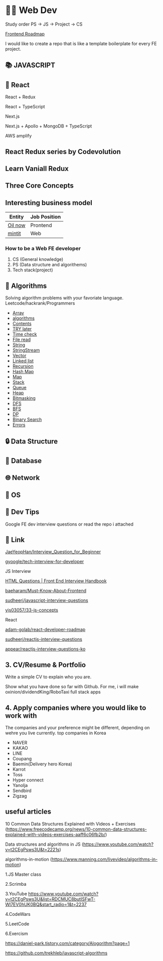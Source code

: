 # 👨‍💻 Web Dev

Study order
PS -> JS -> Project -> CS

[Frontend Roadmap](https://roadmap.sh/frontend)

I would like to create a repo that is like a template boilerplate for every FE project.
## 📚 JAVASCRIPT
## 📘 React

React + Redux

React + TypeScript

Next.js

Next.js + Apollo + MongoDB + TypeScript

AWS amplify

## React Redux series by Codevolution

## Learn Vaniall Redux

## Three Core Concepts

## Interesting business model

| Entity | Job Position  |
| ------ | ------------- |
| [Oil now](https://mintit.co.kr/introduce/aboutMintit.do) | Prontend  |
| [mintit](https://mintit.co.kr/introduce/aboutMintit.do) | Web  |

### How to be a Web FE developer

1. CS (General knowledge)
2. PS (Data structure and algorithems)
3. Tech stack(project)



## 📘 Algorithms
Solving algorithm problems with your favoriate language.
Leetcode/hackrank/Programmers

- [Array](/array)
- [algorithms](#algorithms)
- [Contents](#contents)
- [TRY later](#try-later)
- [Time check](#time-check)
- [File read](#file-read)
- [String](#string)
- [StringStream](#stringstream)
- [Vector](#vector)
- [Linked list](#linked-list)
- [Recursion](#recursion)
- [Hash Map](#hash-map)
- [Map](#map)
- [Stack](#stack)
- [Queue](#queue)
- [Heap](#heap)
- [Bitmasking](#bitmasking)
- [DFS](#dfs)
- [BFS](#bfs)
- [DP](#dp)
- [Binary Search](#binary-search)
- [Errors](#errors)

## 🔒 Data Structure


## 📓 Database

## 🌐 Network

## 🤖 OS

## 💯 Dev Tips



Google FE dev interview questions or read the repo i attached
## 🔗 Link

[JaeYeopHan/Interview_Question_for_Beginner](https://github.com/JaeYeopHan/Interview_Question_for_Beginner)

[gyoogle/tech-interview-for-developer](https://github.com/gyoogle/tech-interview-for-developer)

JS Interview

[HTML Questions | Front End Interview Handbook](https://yangshun.github.io/front-end-interview-handbook/en/html-questions)

[baeharam/Must-Know-About-Frontend](https://github.com/baeharam/Must-Know-About-Frontend)

[sudheerj/javascript-interview-questions](https://github.com/sudheerj/javascript-interview-questions)

[yjs03057/33-js-concepts](https://github.com/yjs03057/33-js-concepts)

React

[adam-golab/react-developer-roadmap](https://github.com/adam-golab/react-developer-roadmap)

[sudheerj/reactjs-interview-questions](https://github.com/sudheerj/reactjs-interview-questions)

[appear/reactjs-interview-questions-ko](https://github.com/appear/reactjs-interview-questions-ko)

## 3. CV/Resume & Portfolio

Write a simple CV to explain who you are.

Show what you have done so far with Github.
For me, i will make oxinion/dividendKing/RoboTaxi full stack apps

## 4. Apply companies where you would like to work with

 The companies and your preference might be different, depending on wehre you live currently.
 top companies in Korea

- NAVER
- KAKAO
- LINE
- Coupang
- Baemin(Delivery hero Korea)
- Karrot
- Toss
- Hyper connect
- Yanolja
- Sendbird
- Zigzag

## useful articles

10 Common Data Structures Explained with Videos + Exercises
(<https://www.freecodecamp.org/news/10-common-data-structures-explained-with-videos-exercises-aaff6c06fb2b/>)

Data structures and algorithms in JS
(<https://www.youtube.com/watch?v=t2CEgPsws3U&t=2221s>)

algorithms-in-motion
(<https://www.manning.com/livevideo/algorithms-in-motion>)

  1.JS Master class

  2.Scrimba

  3.YouTube
  <https://www.youtube.com/watch?v=t2CEgPsws3U&list=RDCMUC8butISFwT-Wl7EV0hUK0BQ&start_radio=1&t=2237>

  4.CodeWars

  5.LeetCode

  6.Exercism

  <https://daniel-park.tistory.com/category/Alogorithm?page=1>

  <https://github.com/trekhleb/javascript-algorithms>
  
